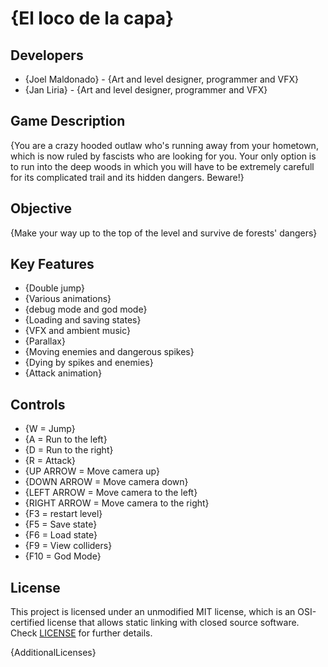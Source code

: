 # {El loco de la capa}

## Developers

 - {Joel Maldonado} - {Art and level designer, programmer and VFX}
 - {Jan Liria} - {Art and level designer, programmer and VFX}

## Game Description

{You are a crazy hooded outlaw who's running away from your hometown, which is now ruled by 
fascists who are looking for you. Your only option is to run into the deep woods in which you
will have to be extremely carefull for its complicated trail and its hidden dangers. Beware!}

## Objective

{Make your way up to the top of the level and survive de forests' dangers}

## Key Features

 - {Double jump}
 - {Various animations}
 - {debug mode and god mode}
 - {Loading and saving states}
 - {VFX and ambient music}
 - {Parallax}
 - {Moving enemies and dangerous spikes}
 - {Dying by spikes and enemies}
 - {Attack animation}

## Controls

 - {W = Jump}
 - {A = Run to the left}
 - {D = Run to the right}
 - {R = Attack}
 - {UP ARROW = Move camera up}
 - {DOWN ARROW  = Move camera down}
 - {LEFT ARROW = Move camera to the left}
 - {RIGHT ARROW = Move camera to the right}
 - {F3 = restart level}
 - {F5 = Save state}
 - {F6 = Load state}
 - {F9 = View colliders}
 - {F10 = God Mode}

## License

This project is licensed under an unmodified MIT license, which is an OSI-certified license that allows static linking with closed source software. Check [LICENSE](LICENSE) for further details.

{AdditionalLicenses}
